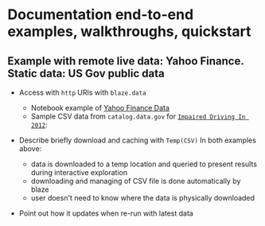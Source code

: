 # Documentation end-to-end examples, walkthroughs, quickstart 

## Example with remote live data: Yahoo Finance. <br/>Static data: US Gov public data

* Access with `http` URIs with `blaze.data`
  - Notebook example of [Yahoo Finance Data](yhoo_finance_example.ipynb)
  - Sample CSV data from `catalog.data.gov` for [`Impaired Driving In 2012`](impaired_driving_data_us_states_2012.ipynb): 


* Describe briefly download and caching with `Temp(CSV)`
  In both examples above:

  - data is downloaded to a temp location and queried to present results during interactive exploration
  - downloading and managing of CSV file is done automatically by blaze
  - user doesn't need to know where the data is physically downloaded

* Point out how it updates when re-run with latest data

